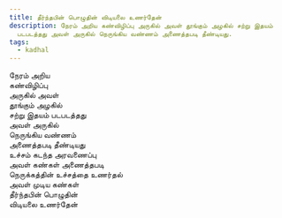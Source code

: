 ```yaml
---
title: தீர்ந்தபின் பொழுதின் விடியலை உணர்தேன்
description: நேரம் அறிய கண்விழிப்பு அருகில் அவள் தூங்கும் அழகில் சற்று இதயம்
  படபடத்தது அவள் அருகில் நெருங்கிய வண்ணம் அணைத்தபடி தீண்டியது.
tags:
  - kadhal
---
```


நேரம் அறிய  
கண்விழிப்பு  
அருகில் அவள்  
தூங்கும் அழகில்  
சற்று இதயம் படபடத்தது  
அவள் அருகில்  
நெருங்கிய வண்ணம்  
அணைத்தபடி தீண்டியது  
உச்சம் கடந்த அரவணைப்பு  
அவள் கண்கள் அணைத்தபடி  
நெருக்கத்தின் உச்சத்தை உணர்தல்  
அவள் முடிய கண்கள்  
தீர்ந்தபின் பொழுதின்  
விடியலை உணர்தேன்
